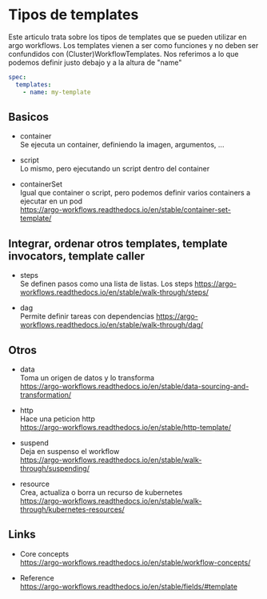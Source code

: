 # Tipos de templates

Este articulo trata sobre los tipos de templates que se pueden utilizar en argo workflows. Los templates vienen a ser como funciones y no deben ser confundidos con (Cluster)WorkflowTemplates. Nos referimos a lo que podemos definir justo debajo y a la altura de "name"

```yaml
spec:
  templates:
    - name: my-template
```

## Basicos

- container  
Se ejecuta un container, definiendo la imagen, argumentos, ...

- script  
Lo mismo, pero ejecutando un script dentro del container

- containerSet  
Igual que container o script, pero podemos definir varios containers a ejecutar en un pod  
<https://argo-workflows.readthedocs.io/en/stable/container-set-template/>

## Integrar, ordenar otros templates, template invocators, template caller

- steps  
Se definen pasos como una lista de listas. Los steps
<https://argo-workflows.readthedocs.io/en/stable/walk-through/steps/>

- dag  
Permite definir tareas con dependencias
<https://argo-workflows.readthedocs.io/en/stable/walk-through/dag/>

## Otros

- data  
Toma un origen de datos y lo transforma  
<https://argo-workflows.readthedocs.io/en/stable/data-sourcing-and-transformation/>

- http  
Hace una peticion http  
<https://argo-workflows.readthedocs.io/en/stable/http-template/>

- suspend  
Deja en suspenso el workflow  
<https://argo-workflows.readthedocs.io/en/stable/walk-through/suspending/>

- resource  
Crea, actualiza o borra un recurso de kubernetes  
<https://argo-workflows.readthedocs.io/en/stable/walk-through/kubernetes-resources/>

## Links

- Core concepts  
<https://argo-workflows.readthedocs.io/en/stable/workflow-concepts/>  

- Reference  
<https://argo-workflows.readthedocs.io/en/stable/fields/#template>
